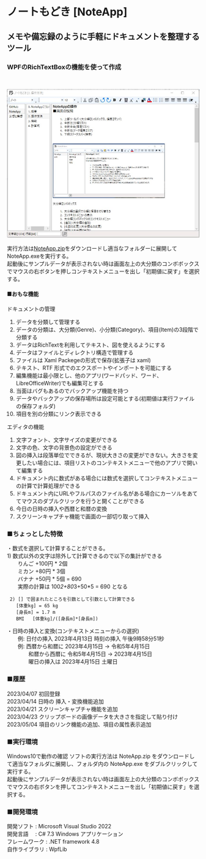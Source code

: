 # ノートもどき [NoteApp]
## メモや備忘録のように手軽にドキュメントを整理するツール
### WPFのRichTextBoxの機能を使って作成

<br>

![MainWindow画像](Image/NoteApp_MainWindow.png)


実行方法は[NoteApp.zip](NoteApp.zip)をダウンロードし適当なフォルダーに展開してNoteApp.exeを実行する。  
起動後にサンプルデータが表示されない時は画面左上の大分類のコンボボックスでマウスの右ボタンを押しコンテキストメニューを出し「初期値に戻す」を選択する。
  
#### ■おもな機能

ドキュメントの管理
1.	データを分類して管理する
2.	データの分類は、大分類(Genre)、小分類(Category)、項目(Item)の3段階で分類する
3.	データはRichTextを利用してテキスト、図を使えるようにする
4.	データはファイルとディレクトリ構造で管理する
5.	ファイルは Xaml Packegeの形式で保存(拡張子は xaml)
6.	テキスト、RTF 形式でのエクスポートやインポートを可能にする
7.	編集機能は最小限とし、他のアプリ(ワードパッド、ワード、LibreOfficeWriter)でも編集可とする
8.	当面はバグもあるのでバックアップ機能を持つ
9.	データやバックアップの保存場所は設定可能とする(初期値は実行ファイルの保存フォルダ)
10.  項目を別の分類にリンク表示できる


エディタの機能
1.	文字フォント、文字サイズの変更ができる
2.	文字の色、文字の背景色の設定ができる
3.	図の挿入は段落単位でできるが、現状大きさの変更ができない。大きさを変更したい場合には、項目リストのコンテキストメニューで他のアプリで開いて編集する
4.	ドキュメント内に数式がある場合には数式を選択してコンテキストメニューの計算で計算処理ができる
5.	ドキュメント内にURLやフルパスのファイル名がある場合にカーソルをあててマウスのダブルクリックを行うと開くことができる
6.	今日の日時の挿入や西暦と和暦の変換
7.	スクリーンキャプチャ機能で画面の一部切り取って挿入

 
### ■ちょっとした特徴  

・数式を選択して計算することができる。  
    1)  数式以外の文字は除外して計算できるので以下の集計ができる  
    　　りんご    +100円 * 2個  
    　　ミカン     +80円 * 3個  
    　　バナナ     +50円 * 5個 = 690  
    　　実際の計算は  100*2+80*3+50*5 = 690  となる  
    
     2) [] で囲まれたところを引数として引数として計算できる  　
    　　[体重kg] = 65 kg  
    　　[身長m] = 1.7 m  
    　　BMI   [体重kg]/([身長m]*[身長m])  

・日時の挿入と変換(コンテキストメニューからの選択)  
　　例: 日付の挿入 2023年4月13日  時刻の挿入 午後9時58分51秒   
　　例: 西暦から和暦に 2023年4月15日 → 令和5年4月15日  
　　　　和暦から西暦に 令和5年4月15日 → 2023年4月15日  
　　　　曜日の挿入は  2023年4月15日 土曜日  

### ■履歴  
2023/04/07 初回登録  
2023/04/14 日時の 挿入・変換機能追加  
2023/04/21 スクリーンキャプチャ機能を追加  
2023/04/23 クリップボードの画像データを大きさを指定して貼り付け  
2023/05/04 項目のリンク機能の追加、項目の属性表示追加  

### ■実行環境
Windows10で動作の確認
ソフトの実行方法は NoteApp.zip をダウンロードして適当なフォルダに展開し、フォルダ内の NoteApp.exe をダブルクリックして実行する。  
起動後にサンプルデータが表示されない時は画面左上の大分類のコンボボックスでマウスの右ボタンを押してコンテキストメニューを出し「初期値に戻す」を選択する。

### ■開発環境  
開発ソフト : Microsoft Visual Studio 2022  
開発言語　 : C# 7.3 Windows アプリケーション  
フレームワーク : .NET framework 4.8  
自作ライブラリ  : WpfLib